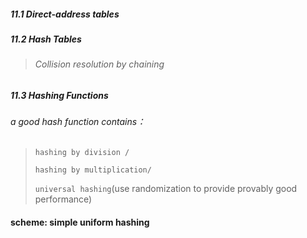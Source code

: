 ##### 11.1 Direct-address tables

##### 11.2 Hash Tables

> ###### Collision resolution by chaining

##### 11.3 Hashing Functions

###### a good hash function contains：

> `hashing by division /`
>
> `hashing by multiplication/`
>
> `universal hashing`(use randomization to provide provably good performance)

#### scheme: simple uniform hashing
